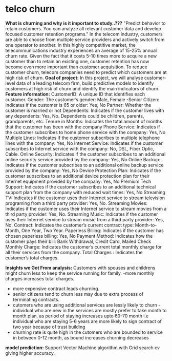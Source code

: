 # telco churn 
**What is churning and why is it important to study..???**
"Predict behavior to retain customers. You can analyze all relevant customer data and develop focused customer retention programs."
In the telecom industry, customers are able to choose from multiple service providers and actively switch from one operator to another.
In this highly competitive market, the telecommunications industry experiences an average of 15-25% annual churn rate.
Given the fact that it costs 5-10 times more to acquire a new customer than to retain an existing one, customer retention has now become even more important than customer acquisition.
To reduce customer churn, telecom companies need to predict which customers are at high risk of churn.
**Goal of project:**
In this project, we will analyse customer-level data of a leading telecom firm, build predictive models to identify customers at high risk of churn and identify the main indicators of churn.
**Feature information:**
CustomerID:  A unique ID that identifies each customer.
Gender:  The customer’s gender: Male, Female
-Senior Citizen: Indicates if the customer is 65 or older: Yes, No
Partner:  Whether the customer is married or not
Dependents:  Indicates if the customer lives with any dependents: Yes, No. Dependents could be children, parents, grandparents, etc.
Tenure in Months:  Indicates the total amount of months that the customer has been with the company 
Phone Service:  Indicates if the customer subscribes to home phone service with the company: Yes, No
Multiple Lines:  Indicates if the customer subscribes to multiple telephone lines with the company: Yes, No
Internet Service:  Indicates if the customer subscribes to Internet service with the company: No, DSL, Fiber Optic, Cable.
Online Security:  Indicates if the customer subscribes to an additional online security service provided by the company: Yes, No
Online Backup: Indicates if the customer subscribes to an additional online backup service provided by the company: Yes, No
Device Protection Plan:  Indicates if the customer subscribes to an additional device protection plan for their Internet equipment provided by the company: Yes, No
Premium Tech Support:  Indicates if the customer subscribes to an additional technical support plan from the company with reduced wait times: Yes, No
Streaming TV:  Indicates if the customer uses their Internet service to stream television programing from a third party provider: Yes, No. 
Streaming Movies: Indicates if the customer uses their Internet service to stream movies from a third party provider: Yes, No. 
Streaming Music: Indicates if the customer uses their Internet service to stream music from a third party provider: Yes, No. 
Contract: Indicates the customer’s current contract type: Month-to-Month, One Year, Two Year.
Paperless Billing: Indicates if the customer has chosen paperless billing: Yes, No
Payment Method: Indicates how the customer pays their bill: Bank Withdrawal, Credit Card, Mailed Check
Monthly Charge: Indicates the customer’s current total monthly charge for all their services from the company.
Total Charges : Indicates the customer’s total charges.

**Insights we Got From analysis:**
Customers with spouses and childrens might churn less to keep the service running for family.
-more monthly charges increases total charges.
- more expensive contract leads churning.
- senior citizens tend to churn less may due to extra process of terminating contracts.
- cutomers who are using additional services are lessly likely to churn
-individual who are new in the services are mostly prefer to take month to month plan,
as period of staying increases upto 60-70 month i.e individual who are staying 5-6 years are more likely to sign contract of two year because of trust building
- churning rate is quite high in the cutomers who are bounded to service in between 0-12 month, as bound increases churning decreases

**model prediction:**
Support Vector Machine algorithm with Grid search cv giving higher accuracy.
